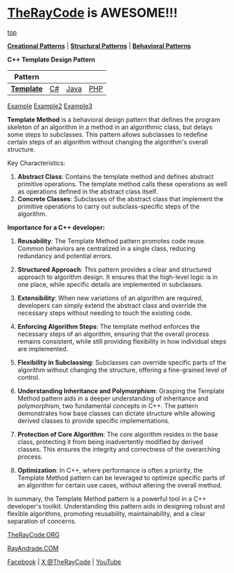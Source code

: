 # [TheRayCode](../../../README.md) is AWESOME!!!

[top](../README.md)

**[Creational Patterns](../../Creational/README.md)** | **[Structural Patterns](../../Structural/README.md)** | **[Behavioral Patterns](../README.md)**

**C++ Template Design Pattern**

|Pattern|   |   |   |
|---|---|---|---|
| [**Template**](README.md) | [C#](../../../Csharp/Behavioral/Template/README.md) | [Java](../../../Java/Behavioral/Template/README.md) | [PHP](../../../PHP/Behavioral/Template/README.md) |

[Example](Example/README.md) [Example2](Example2/README.md) [Example3](T1/README.md)

**Template Method** is a behavioral design pattern that defines the program skeleton of an algorithm in a method in an algorithmic class, but delays some steps to subclasses. This pattern allows subclasses to redefine certain steps of an algorithm without changing the algorithm's overall structure.

Key Characteristics:
1. **Abstract Class**: Contains the template method and defines abstract primitive operations. The template method calls these operations as well as operations defined in the abstract class itself.
2. **Concrete Classes**: Subclasses of the abstract class that implement the primitive operations to carry out subclass-specific steps of the algorithm.

**Importance for a C++ developer:**

1. **Reusability**: The Template Method pattern promotes code reuse. Common behaviors are centralized in a single class, reducing redundancy and potential errors.
 
2. **Structured Approach**: This pattern provides a clear and structured approach to algorithm design. It ensures that the high-level logic is in one place, while specific details are implemented in subclasses.

3. **Extensibility**: When new variations of an algorithm are required, developers can simply extend the abstract class and override the necessary steps without needing to touch the existing code.

4. **Enforcing Algorithm Steps**: The template method enforces the necessary steps of an algorithm, ensuring that the overall process remains consistent, while still providing flexibility in how individual steps are implemented.

5. **Flexibility in Subclassing**: Subclasses can override specific parts of the algorithm without changing the structure, offering a fine-grained level of control.

6. **Understanding Inheritance and Polymorphism**: Grasping the Template Method pattern aids in a deeper understanding of inheritance and polymorphism, two fundamental concepts in C++. The pattern demonstrates how base classes can dictate structure while allowing derived classes to provide specific implementations.

7. **Protection of Core Algorithm**: The core algorithm resides in the base class, protecting it from being inadvertently modified by derived classes. This ensures the integrity and correctness of the overarching process.

8. **Optimization**: In C++, where performance is often a priority, the Template Method pattern can be leveraged to optimize specific parts of an algorithm for certain use cases, without altering the overall method.

In summary, the Template Method pattern is a powerful tool in a C++ developer's toolkit. Understanding this pattern aids in designing robust and flexible algorithms, promoting reusability, maintainability, and a clear separation of concerns.

[TheRayCode.ORG](https://www.TheRayCode.org)

[RayAndrade.COM](https://www.RayAndrade.com)

[Facebook](https://www.facebook.com/TheRayCode/) | [X @TheRayCode](https://www.x.com/TheRayCode/) | [YouTube](https://www.youtube.com/TheRayCode/)
